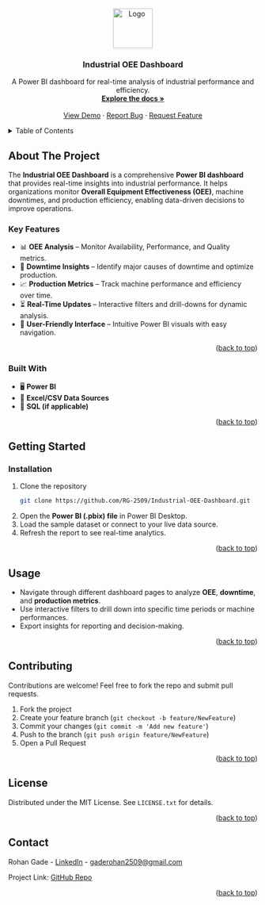 <a id="readme-top"></a>


<!-- PROJECT LOGO -->
<br />
<div align="center">
  <a href="https://github.com/your_username/Industrial-OEE-Dashboard">
    <img src="https://ibb.co/yFTttkc0" alt="Logo" width="80" height="80">
  </a>

  <h3 align="center">Industrial OEE Dashboard</h3>

  <p align="center">
    A Power BI dashboard for real-time analysis of industrial performance and efficiency.
    <br />
    <a href="https://github.com/RG-2509/Industrial-OEE-Dashboard"><strong>Explore the docs »</strong></a>
    <br />
    <br />
    <a href="#usage">View Demo</a>
    &middot;
    <a href="https://github.com/your_username/Industrial-OEE-Dashboard/issues">Report Bug</a>
    &middot;
    <a href="https://github.com/your_username/Industrial-OEE-Dashboard/issues">Request Feature</a>
  </p>
</div>

<!-- TABLE OF CONTENTS -->
<details>
  <summary>Table of Contents</summary>
  <ol>
    <li>
      <a href="#about-the-project">About The Project</a>
      <ul>
        <li><a href="#built-with">Built With</a></li>
      </ul>
    </li>
    <li>
      <a href="#getting-started">Getting Started</a>
      <ul>
        <li><a href="#installation">Installation</a></li>
      </ul>
    </li>
    <li><a href="#usage">Usage</a></li>
   
    <li><a href="#contributing">Contributing</a></li>
    <li><a href="#license">License</a></li>
    <li><a href="#contact">Contact</a></li>
  </ol>
</details>

<!-- ABOUT THE PROJECT -->
## About The Project

The **Industrial OEE Dashboard** is a comprehensive **Power BI dashboard** that provides real-time insights into industrial performance. It helps organizations monitor **Overall Equipment Effectiveness (OEE)**, machine downtimes, and production efficiency, enabling data-driven decisions to improve operations.

### Key Features
- 📊 **OEE Analysis** – Monitor Availability, Performance, and Quality metrics.
- 🔄 **Downtime Insights** – Identify major causes of downtime and optimize production.
- 📈 **Production Metrics** – Track machine performance and efficiency over time.
- ⏳ **Real-Time Updates** – Interactive filters and drill-downs for dynamic analysis.
- 📌 **User-Friendly Interface** – Intuitive Power BI visuals with easy navigation.

<p align="right">(<a href="#readme-top">back to top</a>)</p>

### Built With
- 🖥 **Power BI**
- 📂 **Excel/CSV Data Sources**
- 🔗 **SQL (if applicable)**

<p align="right">(<a href="#readme-top">back to top</a>)</p>

<!-- GETTING STARTED -->
## Getting Started

### Installation
1. Clone the repository
   ```sh
   git clone https://github.com/RG-2509/Industrial-OEE-Dashboard.git
   ```
2. Open the **Power BI (.pbix) file** in Power BI Desktop.
3. Load the sample dataset or connect to your live data source.
4. Refresh the report to see real-time analytics.

<p align="right">(<a href="#readme-top">back to top</a>)</p>

<!-- USAGE -->
## Usage
- Navigate through different dashboard pages to analyze **OEE**, **downtime**, and **production metrics**.
- Use interactive filters to drill down into specific time periods or machine performances.
- Export insights for reporting and decision-making.

<p align="right">(<a href="#readme-top">back to top</a>)</p>



<!-- CONTRIBUTING -->
## Contributing

Contributions are welcome! Feel free to fork the repo and submit pull requests.

1. Fork the project
2. Create your feature branch (`git checkout -b feature/NewFeature`)
3. Commit your changes (`git commit -m 'Add new feature'`)
4. Push to the branch (`git push origin feature/NewFeature`)
5. Open a Pull Request

<p align="right">(<a href="#readme-top">back to top</a>)</p>

<!-- LICENSE -->
## License
Distributed under the MIT License. See `LICENSE.txt` for details.

<p align="right">(<a href="#readme-top">back to top</a>)</p>

<!-- CONTACT -->
## Contact
Rohan Gade - [LinkedIn](https://www.linkedin.com/in/rohan-gade-299533251/) - gaderohan2509@gmail.com

Project Link: [GitHub Repo](https://github.com/your_username/Industrial-OEE-Dashboard)

<p align="right">(<a href="#readme-top">back to top</a>)</p>

<!-- MARKDOWN LINKS -->
[linkedin-url]: https://www.linkedin.com/in/rohan-gade-299533251/
[product-screenshot]: https://imagekit.io/tools/asset-public-link?detail=%7B%22name%22%3A%22Screenshot%202025-04-02%20154500.png%22%2C%22type%22%3A%22image%2Fpng%22%2C%22signedurl_expire%22%3A%222028-04-01T12%3A17%3A16.711Z%22%2C%22signedUrl%22%3A%22https%3A%2F%2Fmedia-hosting.imagekit.io%2F51cda793d4d34322%2FScreenshot%25202025-04-02%2520154500.png%3FExpires%3D1838204237%26Key-Pair-Id%3DK2ZIVPTIP2VGHC%26Signature%3Dijzpy40-OflY9QTKM5PKH9aW3xWRtWqu0MSyOW4SzNv0AN~hzTMYQRlXOFUcsBeA-TT410m2vP2viamUHYd4MMPlt7KFSlb5d73nZCe8dh5QOBi8ZVLpjGoLkbt0VzXEf2S1Q9nVKptfo2mqcvttgeAfQj7QS-i8TRqbaOZ1YLv5SZJ~YpER~uzX8MLCgkCnjf2qAlieD8I70N7iTM6axM4JBxi4SWOL2ycW6kg96Xhi8Wk8ZQfzTieoUmXojiFedmySG~tWmp~5UaD6dxxgzSuJ25HZypZXUBn5MY4Fi7f4B9gvBOcQm8gDQfjpJ9gcUe~4UZWf8LmW4MSRXe3lfg__%22%7D
